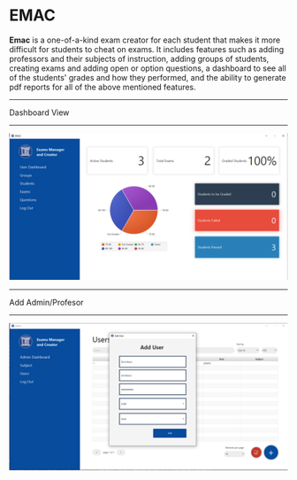 # EMAC
**Emac** is a one-of-a-kind exam creator for each student that makes it more difficult for students to cheat on exams. It includes features such as adding professors and their subjects of instruction, adding groups of students, creating exams and adding open or option questions, a dashboard to see all of the students' grades and how they performed, and the ability to generate pdf reports for all of the above mentioned features.

---
Dashboard View
***
![dashboard](https://raw.githubusercontent.com/etnikbeqiri1/emac/main/assets/dashboard.png)

---

Add Admin/Profesor
***
![add_user](https://raw.githubusercontent.com/etnikbeqiri1/emac/main/assets/add_user.png)
